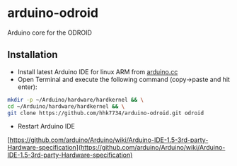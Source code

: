 # arduino-odroid

Arduino core for the ODROID

## Installation

- Install latest Arduino IDE for linux ARM from [arduino.cc](https://www.arduino.cc/en/Main/Software)
- Open Terminal and execute the following command (copy->paste and hit enter):

```bash
mkdir -p ~/Arduino/hardware/hardkernel && \
cd ~/Arduino/hardware/hardkernel && \
git clone https://github.com/hhk7734/arduino-odroid.git odroid
```

- Restart Arduino IDE

[https://github.com/arduino/Arduino/wiki/Arduino-IDE-1.5-3rd-party-Hardware-specification](https://github.com/arduino/Arduino/wiki/Arduino-IDE-1.5-3rd-party-Hardware-specification)